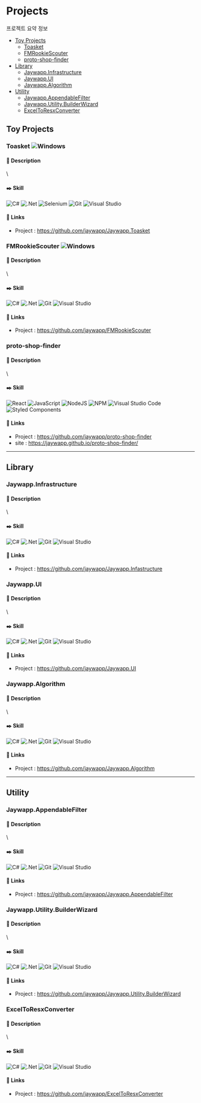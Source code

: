 # Projects
프로젝트 요약 정보
- [Toy Projects](#toy-projects)
   * [Toasket](#toasket)
   * [FMRookieScouter](#fmrookiescouter)
   * [proto-shop-finder](#protoshopfinder)
- [Library](#librarys)
   * [Jaywapp.Infrastructure](#jaywapp.infrasturcture)
   * [Jaywapp.UI](#jaywapp.ui)
   * [Jaywapp.Algorithm](#jaywapp.algorithm)
- [Utility](#utility)
   * [Jaywapp.AppendableFilter](#jaywapp.appendablefilter)
   * [Jaywapp.Utility.BuilderWizard](#jaywapp.utility.builderwizard)
   * [ExcelToResxConverter](#exceltoresxconverter)

## Toy Projects
### Toasket ![Windows](https://img.shields.io/badge/Windows-0078D6?style=for-the-badge&logo=windows&logoColor=white)
#### :closed_book: Description
\\<!--설명 입력 -->
#### :black_nib: Skill
![C#](https://img.shields.io/badge/c%23-%23239120.svg?style=for-the-badge&logo=c-sharp&logoColor=white) ![.Net](https://img.shields.io/badge/.NET-5C2D91?style=for-the-badge&logo=.net&logoColor=white) ![Selenium](https://img.shields.io/badge/-selenium-%43B02A?style=for-the-badge&logo=selenium&logoColor=white) ![Git](https://img.shields.io/badge/git-%23F05033.svg?style=for-the-badge&logo=git&logoColor=white) ![Visual Studio](https://img.shields.io/badge/Visual%20Studio-5C2D91.svg?style=for-the-badge&logo=visual-studio&logoColor=white) 
#### :link: Links 
- Project : https://github.com/jaywapp/Jaywapp.Toasket
### FMRookieScouter ![Windows](https://img.shields.io/badge/Windows-0078D6?style=for-the-badge&logo=windows&logoColor=white)
#### :closed_book: Description
\\<!--설명 입력 -->
#### :black_nib: Skill
![C#](https://img.shields.io/badge/c%23-%23239120.svg?style=for-the-badge&logo=c-sharp&logoColor=white) ![.Net](https://img.shields.io/badge/.NET-5C2D91?style=for-the-badge&logo=.net&logoColor=white) ![Git](https://img.shields.io/badge/git-%23F05033.svg?style=for-the-badge&logo=git&logoColor=white) ![Visual Studio](https://img.shields.io/badge/Visual%20Studio-5C2D91.svg?style=for-the-badge&logo=visual-studio&logoColor=white) 
#### :link: Links 
- Project : https://github.com/jaywapp/FMRookieScouter
### proto-shop-finder 
#### :closed_book: Description
\\<!--설명 입력 -->
#### :black_nib: Skill
![React](https://img.shields.io/badge/react-%2320232a.svg?style=for-the-badge&logo=react&logoColor=%2361DAFB) ![JavaScript](https://img.shields.io/badge/javascript-%23323330.svg?style=for-the-badge&logo=javascript&logoColor=%23F7DF1E) ![NodeJS](https://img.shields.io/badge/node.js-6DA55F?style=for-the-badge&logo=node.js&logoColor=white) ![NPM](https://img.shields.io/badge/NPM-%23CB3837.svg?style=for-the-badge&logo=npm&logoColor=white) ![Visual Studio Code](https://img.shields.io/badge/Visual%20Studio%20Code-0078d7.svg?style=for-the-badge&logo=visual-studio-code&logoColor=white) ![Styled Components](https://img.shields.io/badge/styled--components-DB7093?style=for-the-badge&logo=styled-components&logoColor=white)
#### :link: Links 
- Project : https://github.com/jaywapp/proto-shop-finder
- site : https://jaywapp.github.io/proto-shop-finder/

---

## Library
### Jaywapp.Infrastructure
#### :closed_book: Description
\\<!--설명 입력 -->
#### :black_nib: Skill
![C#](https://img.shields.io/badge/c%23-%23239120.svg?style=for-the-badge&logo=c-sharp&logoColor=white) ![.Net](https://img.shields.io/badge/.NET-5C2D91?style=for-the-badge&logo=.net&logoColor=white) ![Git](https://img.shields.io/badge/git-%23F05033.svg?style=for-the-badge&logo=git&logoColor=white) ![Visual Studio](https://img.shields.io/badge/Visual%20Studio-5C2D91.svg?style=for-the-badge&logo=visual-studio&logoColor=white)
#### :link: Links 
- Project : https://github.com/jaywapp/Jaywapp.Infastructure
### Jaywapp.UI
#### :closed_book: Description
\\<!--설명 입력 -->
#### :black_nib: Skill
![C#](https://img.shields.io/badge/c%23-%23239120.svg?style=for-the-badge&logo=c-sharp&logoColor=white) ![.Net](https://img.shields.io/badge/.NET-5C2D91?style=for-the-badge&logo=.net&logoColor=white) ![Git](https://img.shields.io/badge/git-%23F05033.svg?style=for-the-badge&logo=git&logoColor=white) ![Visual Studio](https://img.shields.io/badge/Visual%20Studio-5C2D91.svg?style=for-the-badge&logo=visual-studio&logoColor=white)
#### :link: Links 
- Project : https://github.com/jaywapp/Jaywapp.UI
### Jaywapp.Algorithm
#### :closed_book: Description
\\<!--설명 입력 -->
#### :black_nib: Skill
![C#](https://img.shields.io/badge/c%23-%23239120.svg?style=for-the-badge&logo=c-sharp&logoColor=white) ![.Net](https://img.shields.io/badge/.NET-5C2D91?style=for-the-badge&logo=.net&logoColor=white) ![Git](https://img.shields.io/badge/git-%23F05033.svg?style=for-the-badge&logo=git&logoColor=white) ![Visual Studio](https://img.shields.io/badge/Visual%20Studio-5C2D91.svg?style=for-the-badge&logo=visual-studio&logoColor=white)
#### :link: Links 
- Project : https://github.com/jaywapp/Jaywapp.Algorithm

---

## Utility
### Jaywapp.AppendableFilter
#### :closed_book: Description
\\<!--설명 입력 -->
#### :black_nib: Skill
![C#](https://img.shields.io/badge/c%23-%23239120.svg?style=for-the-badge&logo=c-sharp&logoColor=white) ![.Net](https://img.shields.io/badge/.NET-5C2D91?style=for-the-badge&logo=.net&logoColor=white) ![Git](https://img.shields.io/badge/git-%23F05033.svg?style=for-the-badge&logo=git&logoColor=white) ![Visual Studio](https://img.shields.io/badge/Visual%20Studio-5C2D91.svg?style=for-the-badge&logo=visual-studio&logoColor=white)
#### :link: Links 
- Project : https://github.com/jaywapp/Jaywapp.AppendableFilter
### Jaywapp.Utility.BuilderWizard
#### :closed_book: Description
\\<!--설명 입력 -->
#### :black_nib: Skill
![C#](https://img.shields.io/badge/c%23-%23239120.svg?style=for-the-badge&logo=c-sharp&logoColor=white) ![.Net](https://img.shields.io/badge/.NET-5C2D91?style=for-the-badge&logo=.net&logoColor=white) ![Git](https://img.shields.io/badge/git-%23F05033.svg?style=for-the-badge&logo=git&logoColor=white) ![Visual Studio](https://img.shields.io/badge/Visual%20Studio-5C2D91.svg?style=for-the-badge&logo=visual-studio&logoColor=white)
#### :link: Links 
- Project : https://github.com/jaywapp/Jaywapp.Utility.BuilderWizard
### ExcelToResxConverter
#### :closed_book: Description
\\<!--설명 입력 -->
#### :black_nib: Skill
![C#](https://img.shields.io/badge/c%23-%23239120.svg?style=for-the-badge&logo=c-sharp&logoColor=white) ![.Net](https://img.shields.io/badge/.NET-5C2D91?style=for-the-badge&logo=.net&logoColor=white) ![Git](https://img.shields.io/badge/git-%23F05033.svg?style=for-the-badge&logo=git&logoColor=white) ![Visual Studio](https://img.shields.io/badge/Visual%20Studio-5C2D91.svg?style=for-the-badge&logo=visual-studio&logoColor=white)
#### :link: Links 
- Project : https://github.com/jaywapp/ExcelToResxConverter
